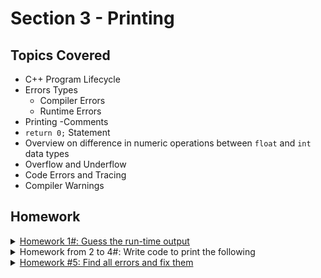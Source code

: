 # Section 3 - Printing

## Topics Covered

- C++ Program Lifecycle
- Errors Types
    - Compiler Errors
    - Runtime Errors
- Printing
-Comments
- `return 0;` Statement
- Overview on difference in numeric operations between `float` and `int` data types
- Overflow and Underflow
- Code Errors and Tracing
- Compiler Warnings

## Homework

<details>
<summary><a href="./homework/homework_01.txt">Homework 1#: Guess the run-time output</a></summary><br>

- Pass over the code line by line
- Execute the line
- What is the output of this code?

```cpp
#include<iostream>
using namespace std;

int main()
{
	cout<<"\n\nGuess the "
		<<"output\n---\n";

	cout<<10+20-5<<endl;
	cout<<"14/2"<<"\n";
	cout<<17-10<<"\n";
	cout<<"endl";
	cout<<"\nPractice makes perfect";

	//cout<<"The way to get started is to quit talking and begin doing";

	return 0;

	cout<<"\n\nBye\n\n";
}
```
</details>


<details>
<summary>Homework from 2 to 4#: Write code to print the following</summary><br>

- [Shape 1](./homework/homework_02.cpp)
```bash
*
* *
* * *
* * * *
* * * * *
```

- [Shape 2](./homework/homework_03.cpp)
```bash
        *
      * * *
    * * * * *
  * * * * * * *
* * * * * * * * *
```

- [Shape 3](./homework/homework_04.cpp)
```bash
        *
      * * *
    * * * * *
  * * * * * * *
    * * * * *
      * * *
        *
  ```
</details>



<details>
<summary><a href="./homework/homework_05.cpp">Homework #5: Find all errors and fix them</a></summary><br>

```cpp
#include<stream
using namespace STD


cout <<"work smart not hard\n";


int maIN() {


	cout << "Children must be taught how to think, not what to think\n"
	cout << "We worry about what a child will become "tomorrow", yet we forget that he is someone today\n";
	cout << "Children are not things to be molded"<", but are people to be unfolded\n";
	cout << "Each day of our lives we make deposits in the memory banks of our children."<<end;
	cout      << ""It is easier to build strong children than to repair broken men""<<"\n";
	cout >> "Children need models rather than critics\n";

	out<<"Children have never been very good at listening to their elders, but they have never failed to imitate them";

	cout < "Children are our most valuable resource\n";

```
</details>
